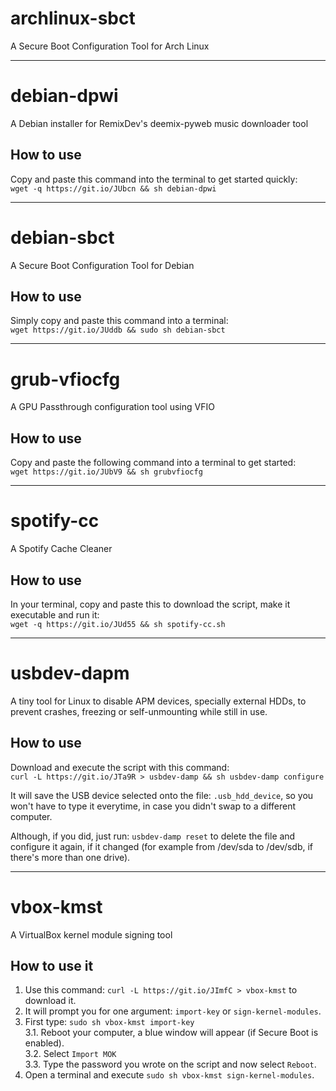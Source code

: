 # archlinux-sbct
A Secure Boot Configuration Tool for Arch Linux  

---

# debian-dpwi
A Debian installer for RemixDev's deemix-pyweb music downloader tool

## How to use
Copy and paste this command into the terminal to get started quickly:  
`wget -q https://git.io/JUbcn && sh debian-dpwi`

---

# debian-sbct
A Secure Boot Configuration Tool for Debian

## How to use
Simply copy and paste this command into a terminal:  
`wget https://git.io/JUddb && sudo sh debian-sbct`

---

# grub-vfiocfg
A GPU Passthrough configuration tool using VFIO

## How to use
Copy and paste the following command into a terminal to get started:  
`wget https://git.io/JUbV9 && sh grubvfiocfg`

---

# spotify-cc
A Spotify Cache Cleaner

## How to use
In your terminal, copy and paste this to download the script, make it executable and run it:  
`wget -q https://git.io/JUd55 && sh spotify-cc.sh`

---

# usbdev-dapm
A tiny tool for Linux to disable APM devices, specially external HDDs, to prevent crashes, freezing or self-unmounting while still in use.

## How to use
Download and execute the script with this command:  
`curl -L https://git.io/JTa9R > usbdev-damp && sh usbdev-damp configure`

It will save the USB device selected onto the file: `.usb_hdd_device`, so you won't have to type it everytime, in case you didn't swap to a different computer.  

Although, if you did, just run: `usbdev-damp reset` to delete the file and configure it again, if it changed (for example from /dev/sda to /dev/sdb, if there's more than one drive).

---

# vbox-kmst
A VirtualBox kernel module signing tool

## How to use it
1. Use this command: `curl -L https://git.io/JImfC > vbox-kmst` to download it.  
2. It will prompt you for one argument: `import-key` or `sign-kernel-modules`.  
3. First type: `sudo sh vbox-kmst import-key`  
  3.1. Reboot your computer, a blue window will appear (if Secure Boot is enabled).  
  3.2. Select `Import MOK`  
  3.3. Type the password you wrote on the script and now select `Reboot`.  
4. Open a terminal and execute `sudo sh vbox-kmst sign-kernel-modules`.
